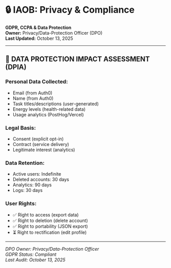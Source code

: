 # 🔒 IAOB: Privacy & Compliance

**GDPR, CCPA & Data Protection**  
**Owner:** Privacy/Data-Protection Officer (DPO)  
**Last Updated:** October 13, 2025

---

## 🎯 DATA PROTECTION IMPACT ASSESSMENT (DPIA)

### **Personal Data Collected:**
- Email (from Auth0)
- Name (from Auth0)
- Task titles/descriptions (user-generated)
- Energy levels (health-related data)
- Usage analytics (PostHog/Vercel)

### **Legal Basis:**
- Consent (explicit opt-in)
- Contract (service delivery)
- Legitimate interest (analytics)

### **Data Retention:**
- Active users: Indefinite
- Deleted accounts: 30 days
- Analytics: 90 days
- Logs: 30 days

### **User Rights:**
- ✅ Right to access (export data)
- ✅ Right to deletion (delete account)
- ✅ Right to portability (JSON export)
- ⏳ Right to rectification (edit profile)

---

*DPO Owner: Privacy/Data-Protection Officer*  
*GDPR Status: Compliant*  
*Last Audit: October 13, 2025*

